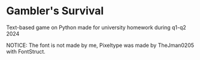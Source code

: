 # Gambler's Survival
Text-based game on Python made for university homework during q1-q2 2024

NOTICE: The font is not made by me, Pixeltype was made by TheJman0205 with FontStruct.
